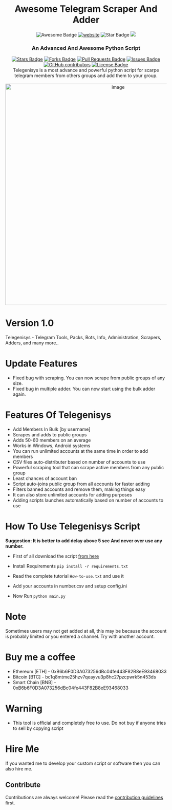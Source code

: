 <h1 align="center">Awesome Telegram Scraper And Adder </h1>
<div align="center">
<img src="https://cdn.rawgit.com/sindresorhus/awesome/d7305f38d29fed78fa85652e3a63e154dd8e8829/media/badge.svg" alt="Awesome Badge"/>
<a href="https://arbeitnow.com/?utm_source=awesome-github-profile-readme"><img src="https://img.shields.io/static/v1?label=&labelColor=505050&message=Arbeitnow&color=%230076D6&style=flat&logo=google-chrome&logoColor=%230076D6" alt="website"/></a>

<img src="https://img.shields.io/static/v1?label=%F0%9F%8C%9F&message=If%20Useful&style=style=flat&color=BC4E99" alt="Star Badge"/>
<a href="https://twitter.com/sprabhishek" ><img src="https://img.shields.io/twitter/follow/SprAbhishek.svg?style=social" /> </a>
<br>
<b><h3>An Advanced And Awesome Python Script</h3></b>
<a href="https://github.com/SuperAbhishek/TeleGenisys"><img src="https://img.shields.io/github/stars/superabhishek/Telegenisys" alt="Stars Badge"/></a>
<a href="https://github.com/superabhishek/Telegenisys/network/members"><img src="https://img.shields.io/github/forks/superabhishek/Telegenisys" alt="Forks Badge"/></a>
<a href="https://github.com/superabhishek/Telegenisys/pulls"><img src="https://img.shields.io/github/issues-pr/superabhishek/Telegenisys" alt="Pull Requests Badge"/></a>
<a href="https://github.com/superabhishek/Telegenisys/issues"><img src="https://img.shields.io/github/issues/superabhishek/Telegenisys" alt="Issues Badge"/></a>
<a href="https://github.com/superabhishek/Telegenisys/graphs/contributors"><img alt="GitHub contributors" src="https://img.shields.io/github/contributors/superabhishek/Telegenisys?color=2b9348"></a>
<a href="https://github.com/superabhishek/Telegenisys/blob/master/"><img src="https://img.shields.io/github/license/superabhishek/Telegenisys?color=2b9348" alt="License Badge"/></a>
<br>
Telegenisys is a most advance and powerful python script for scarpe telegram members from others groups and add them to your group.

<div align="center">
<br>
<img width="689" alt="image" src="https://github.com/SuperAbhishek/TeleGenisys/blob/main/Telegenisys.png">
</div>
<div align="left">

# Version 1.0

Telegenisys - Telegram Tools, Packs, Bots, Info, Administration, Scrapers, Adders, and many more..

# Update Features

- Fixed bug with scraping. You can now scrape from public groups of any size.
- Fixed bug in multiple adder. You can now start using the bulk adder again.
# Features Of Telegenisys

* Add Members In Bulk [by username]
* Scrapes and adds to public groups
* Adds 50-60 members on an average
* Works in Windows, Android systems
* You can run unlimited accounts at the same time in order to add members
* CSV files auto-distributer based on number of accounts to use
* Powerful scraping tool that can scrape active members from any public group
* Least chances of account ban
* Script auto-joins public group from all accounts for faster adding
* Filters banned accounts and remove them, making things easy
* It can also store unlimited accounts for adding purposes
* Adding scripts launches automatically based on number of accounts to use

# How To Use Telegenisys Script

<b>Suggestion: It is better to add delay above 5 sec And never over use any number.</b>

* First of all download the script <a href="https://github.com/SuperAbhishek/TeleGenisys/archive/refs/heads/main.zip">from here</a>

* Install Requirements `pip install -r requirements.txt`

* Read the complete tutorial `How-to-use.txt` and use it

* Add your accounts in number.csv and setup config.ini
  
* Now Run `python main.py`

# Note

Sometimes users may not get added at all, this may be because the account is probably limited or you entered a channel. Try with another account. 

# Buy me a coffee

* Ethereum [ETH] - 0xB6b6F0D3A073256dBc04fe443F82B8eE93468033
* Bitcoin [BTC] - bc1q8mtme25hzv7qeayvu3p8hc27pzcpwrk5n453ds
* Smart Chain [BNB] - 0xB6b6F0D3A073256dBc04fe443F82B8eE93468033

# Warning

* This tool is official and completely free to use. Do not buy if anyone tries to sell by copying script
 
# Hire Me
  
If you wanted me to develop your custom script or software then you can also hire me.

## Contribute

Contributions are always welcome!
Please read the [contribution guidelines](contributing.md) first.
  </div>

